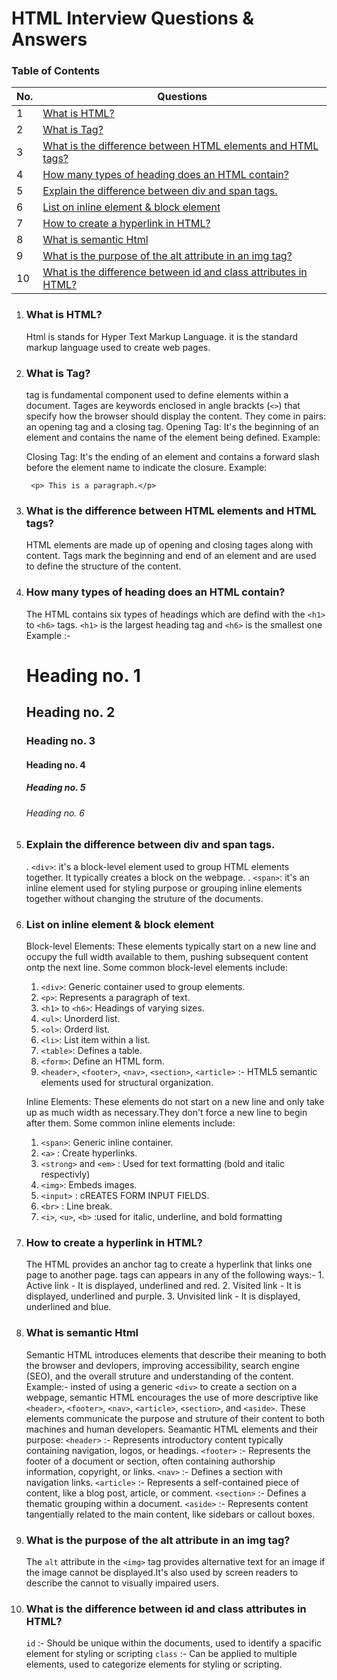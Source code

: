 # HTML Interview Questions & Answers








### Table of Contents


| No. | Questions |
|---- | --------- 
|1  | [What is HTML?](#what-is-html)|
|2  | [What is Tag?](#what-is-tag) | 
|3  | [What is the difference between HTML elements and HTML tags?](#what-is-the-difference-between-html-elements-and-html-tags)|
|4  | [ How many types of heading does an HTML contain?](#how-many-types-of-heading-does-an-html-contain)|
|5  | [Explain the difference between div and span tags.](#Explain-the-differance-between-div-and-span-tags)|
|6  | [List on inline element & block element](#List-on-inline-element-and-block-element)|
|7  | [How to create a hyperlink in HTML?](#How-to-create-a-hyperlink-in-HTML?)|
|8  | [What is semantic Html](#What-is-semantic-Html)|
|9  | [What is the purpose of the alt attribute in an img tag?](#What-is-the-purpose-of-the-alt-attribute-in-an-img-tag?)|
|10 | [What is the difference between id and class attributes in HTML?](#What-is-the-difference-between-id-and-class-attributes-in-HTML?)|





1. ### What is HTML?
   Html is stands for Hyper Text Markup Language. it is the standard markup language used to create web pages. 

2. ### What is Tag? 
   tag is fundamental component used to define elements within a document. Tages are keywords enclosed in angle brackts (`<>`) that specify how the browser should display the content. They come in pairs: an opening tag and a closing tag.
   Opening Tag: It's the beginning of an element and contains the name of the element being defined.
       Example: <p>

   Closing Tag: It's the ending of an element and contains a forward slash before the element name to indicate the closure.
       Example: </p>

      ``` <p> This is a paragraph.</p>```


3. ### What is the difference between HTML elements and HTML tags?
   HTML elements are made up of opening and closing tages along with content. Tags mark the beginning and end of an element  and are used to define the structure of the content.
      
4. ###  How many types of heading does an HTML contain?
   The HTML contains six types of headings which are defind with the `<h1>` to `<h6>` tags. 
   `<h1>` is the largest heading tag and `<h6>` is the smallest one
    Example :- 
     <h1>Heading no. 1</h1>    
     <h2>Heading no. 2</h2>    
     <h3>Heading no. 3</h3>    
     <h4>Heading no. 4</h4>    
     <h5>Heading no. 5</h5>    
     <h6>Heading no. 6</h6> 

5. ###  Explain the difference between div and span tags.
   . `<div>`: it's a block-level element used to group HTML elements together. It typically creates a block on the webpage.
   . `<span>`: it's an inline element used for styling purpose or grouping inline elements together without changing the struture of the documents.


6. ###  List on inline element & block element 
   Block-level Elements:
         These elements typically start on a new line and occupy the full width available to them, pushing subsequent content ontp the next line.
         Some common block-level elements include:
      1. `<div>`: Generic container used to group elements.
      2. `<p>`: Represents a paragraph of text.
      3. `<h1>` to `<h6>`: Headings of varying sizes.
      4. `<ul>`: Unorderd list.
      5. `<ol>`: Orderd list.
      6. `<li>`: List item within a list.
      7. `<table>`: Defines a table.
      8. `<form>`: Define an HTML form.
      9. `<header>`, `<footer>`, `<nav>`, `<section>`, `<article>` :-  HTML5  semantic elements used for structural organization.

   Inline Elements:
        These elements do not start on a new line and only take up as much width as necessary.They don't force a new line to begin after them.
        Some common inline elements include: 
      1.  `<span>`:  Generic inline container.
      2.  `<a>` : Create hyperlinks.
      3.  `<strong>` and `<em>` :  Used for text formatting (bold and italic respectivly)
      4.  `<img>`: Embeds images.
      5. `<input>` : cREATES FORM INPUT FIELDS.
      6. `<br>` : Line break.
      7. `<i>`, `<u>`, `<b>` :used for italic, underline, and bold formatting 



7. ### How to create a hyperlink in HTML?
   The HTML provides an anchor tag to create a hyperlink that links one page to another page.
   tags can appears in any of the following ways:- 
       1. Active link - It is displayed, underlined and red.
       2. Visited link - It is displayed, underlined and purple.
       3. Unvisited link - It is displayed, underlined and blue.

8. ### What is semantic Html
   Semantic HTML introduces elements that describe their meaning to both the browser and devlopers, improving accessibility, search engine (SEO), and the overall struture and understanding of the content.
   Example:-  insted of using a generic `<div>` to create a section on a webpage, semantic HTML encourages the use of more descriptive like `<header>`, `<footer>`, `<nav>`,
   `<article>`, `<section>`, and `<aside>`. These elements communicate the purpose and struture of their content to both machines and human developers.
     Seamantic HTML elements and their purpose:
     `<header>` :- Represents introductory content typically containing navigation, logos, or headings.
     `<footer>` :- Represents the footer of a document or section, often containing authorship information, copyright, or links.
     `<nav>` :-  Defines a section with navigation links.
     `<article>` :-  Represents a self-contained piece of content, like a blog post, article, or comment.
     `<section>` :- Defines a thematic grouping within a document.
     `<aside>` :-  Represents content tangentially related to the main content, like sidebars or callout boxes.

9. ### What is the purpose of the alt attribute in an img tag?
   The `alt` attribute in the `<img>` tag provides alternative text for an image if the image cannot be displayed.It's also used by screen readers to describe the cannot to visually impaired users.

10. ### What is the difference between id and class attributes in HTML?
    `id` :- Should be unique within the documents, used to identify a spacific element for styling or scripting
    `class` :- Can be applied to multiple elements, used to categorize elements for styling or scripting.
